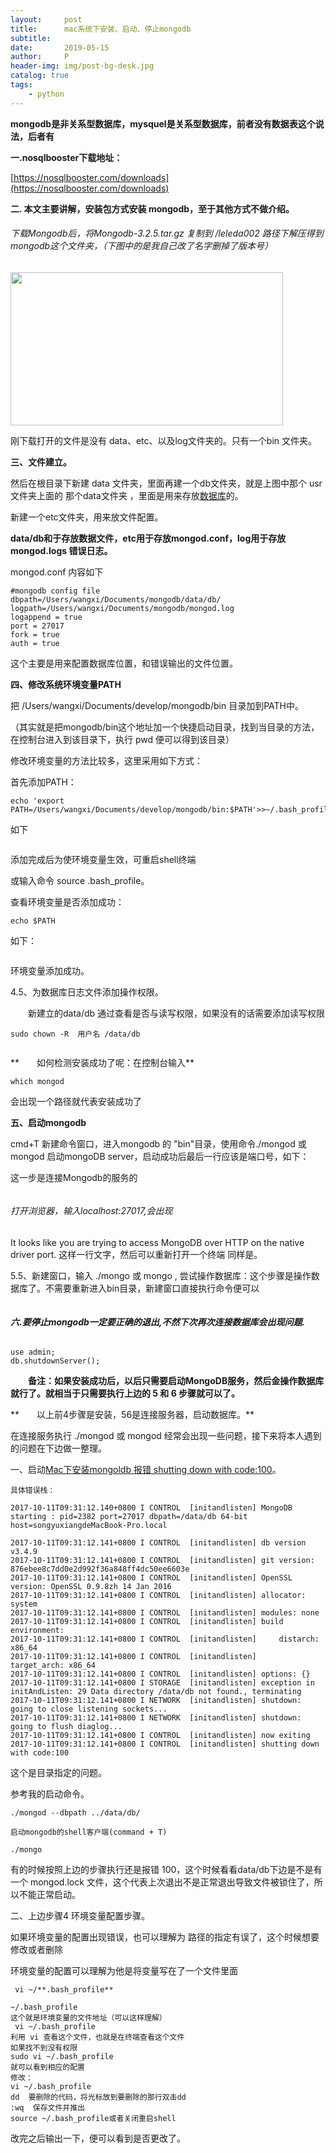```yaml
---
layout:     post
title:      mac系统下安装、启动、停止mongodb
subtitle:   
date:       2019-05-15
author:     P
header-img: img/post-bg-desk.jpg
catalog: true
tags:
    - python
---
```

**<strong><strong>mongodb是非关系型数据库，mysquel是关系型数据库，前者没有数据表这个说法，后者有**</strong></strong>

**一.nosqlbooster下载地址：**

[https://nosqlbooster.com/downloads](https://nosqlbooster.com/downloads)

**<strong>二. 本文主要讲解，安装包方式安装 mongodb，至于其他方式不做介绍。**</strong>

###### 下载Mongodb后，将Mongodb-3.2.5.tar.gz 复制到 /leleda002 路径下解压得到mongodb这个文件夹，（下图中的是我自己改了名字删掉了版本号）

<img src="https://images2017.cnblogs.com/blog/1086124/201801/1086124-20180106122149674-83721915.png" alt="" width="436" height="245" />

刚下载打开的文件是没有 data、etc、以及log文件夹的。只有一个bin 文件夹。

**三、文件建立。**

然后在根目录下新建 data 文件夹，里面再建一个db文件夹，就是上图中那个 usr文件夹上面的 那个data文件夹 ，里面是用来存放[数据库](https://link.jianshu.com/?t=http://lib.csdn.net/base/mysql)的。

新建一个etc文件夹，用来放文件配置。

**data/db和于存放数据文件，etc用于存放mongod.conf，log用于存放mongod.logs 错误日志。**

mongod.conf 内容如下

```
#mongodb config file
dbpath=/Users/wangxi/Documents/mongodb/data/db/
logpath=/Users/wangxi/Documents/mongodb/mongod.log
logappend = true
port = 27017
fork = true
auth = true
```

这个主要是用来配置数据库位置，和错误输出的文件位置。

**四、修改系统环境变量PATH**

把 /Users/wangxi/Documents/develop/mongodb/bin 目录加到PATH中。

（其实就是把mongodb/bin这个地址加一个快捷启动目录，找到当目录的方法，在控制台进入到该目录下，执行 pwd 便可以得到该目录）

修改环境变量的方法比较多，这里采用如下方式：

首先添加PATH：

```
echo 'export PATH=/Users/wangxi/Documents/develop/mongodb/bin:$PATH'>>~/.bash_profile 
```

如下

<img src="https://images2017.cnblogs.com/blog/1086124/201801/1086124-20180106124437503-998942444.png" alt="" />

添加完成后为使环境变量生效，可重启shell终端

或输入命令 source .bash_profile。

查看环境变量是否添加成功：

```
echo $PATH
```

如下：

<img src="https://images2017.cnblogs.com/blog/1086124/201801/1086124-20180106124545784-1072828146.png" alt="" />

环境变量添加成功。

4.5、为数据库日志文件添加操作权限。

　　新建立的data/db 通过查看是否与读写权限，如果没有的话需要添加读写权限

```
sudo chown -R  用户名 /data/db
```

<img src="https://images2017.cnblogs.com/blog/1086124/201801/1086124-20180106131924409-2045152874.png" alt="" />

**　　如何检测安装成功了呢：在控制台输入**

```
which mongod
```

会出现一个路径就代表安装成功了

**五、启动mongodb**

cmd+T 新建命令窗口，进入mongodb 的 "bin"目录，使用命令./mongod 或 mongod 启动mongoDB server，启动成功后最后一行应该是端口号，如下：

这一步是连接Mongodb的服务的

<img src="https://images2017.cnblogs.com/blog/1086124/201801/1086124-20180106124739424-739095418.png" alt="" />

###### 打开浏览器，输入localhost:27017,会出现

It looks like you are trying to access MongoDB over HTTP on the native driver port. 这样一行文字，然后可以重新打开一个终端 同样是。

5.5、新建窗口，输入 ./mongo 或 mongo , 尝试操作数据库：这个步骤是操作数据库了。不需要重新进入bin目录，新建窗口直接执行命令便可以

<img src="https://images2017.cnblogs.com/blog/1086124/201801/1086124-20180106124817737-1252581456.png" alt="" />

###### **六.要停止mongodb一定要正确的退出,不然下次再次连接数据库会出现问题.**

```
use admin;
db.shutdownServer();
```

　　**备注：如果安装成功后，以后只需要启动MongoDB服务，然后金操作数据库就行了。就相当于只需要执行上边的 5 和 6 步骤就可以了。**

**　　以上前4步骤是安装，56是连接服务器，启动数据库。**

在连接服务执行 ./mongod 或 mongod 经常会出现一些问题，接下来将本人遇到的问题在下边做一整理。

一、启动[Mac下安装mongoldb 报错 shutting down with code:100](http://blog.csdn.net/u013939918/article/details/78200946)。

```
具体错误栈：

2017-10-11T09:31:12.140+0800 I CONTROL  [initandlisten] MongoDB starting : pid=2382 port=27017 dbpath=/data/db 64-bit host=songyuxiangdeMacBook-Pro.local

2017-10-11T09:31:12.141+0800 I CONTROL  [initandlisten] db version v3.4.9
2017-10-11T09:31:12.141+0800 I CONTROL  [initandlisten] git version: 876ebee8c7dd0e2d992f36a848ff4dc50ee6603e
2017-10-11T09:31:12.141+0800 I CONTROL  [initandlisten] OpenSSL version: OpenSSL 0.9.8zh 14 Jan 2016
2017-10-11T09:31:12.141+0800 I CONTROL  [initandlisten] allocator: system
2017-10-11T09:31:12.141+0800 I CONTROL  [initandlisten] modules: none
2017-10-11T09:31:12.141+0800 I CONTROL  [initandlisten] build environment:
2017-10-11T09:31:12.141+0800 I CONTROL  [initandlisten]     distarch: x86_64
2017-10-11T09:31:12.141+0800 I CONTROL  [initandlisten]     target_arch: x86_64
2017-10-11T09:31:12.141+0800 I CONTROL  [initandlisten] options: {}
2017-10-11T09:31:12.141+0800 I STORAGE  [initandlisten] exception in initAndListen: 29 Data directory /data/db not found., terminating
2017-10-11T09:31:12.141+0800 I NETWORK  [initandlisten] shutdown: going to close listening sockets...
2017-10-11T09:31:12.141+0800 I NETWORK  [initandlisten] shutdown: going to flush diaglog...
2017-10-11T09:31:12.141+0800 I CONTROL  [initandlisten] now exiting
2017-10-11T09:31:12.141+0800 I CONTROL  [initandlisten] shutting down with code:100
```

这个是目录指定的问题。

参考我的启动命令。 

```
./mongod --dbpath ../data/db/

启动mongodb的shell客户端(command + T)

./mongo
```

有的时候按照上边的步骤执行还是报错 100，这个时候看看data/db下边是不是有一个 mongod.lock 文件，这个代表上次退出不是正常退出导致文件被锁住了，所以不能正常启动。

二、上边步骤4 环境变量配置步骤。

如果环境变量的配置出现错误，也可以理解为 路径的指定有误了，这个时候想要修改或者删除

环境变量的配置可以理解为他是将变量写在了一个文件里面

```
 vi ~/**.bash_profile**
```

```
~/.bash_profile 
这个就是环境变量的文件地址（可以这样理解）
 vi ~/.bash_profile
利用 vi 查看这个文件，也就是在终端查看这个文件
如果找不到没有权限
sudo vi ~/.bash_profile
就可以看到相应的配置
修改：
vi ~/.bash_profile
dd  要删除的代码，将光标放到要删除的那行双击dd
:wq  保存文件并推出
source ~/.bash_profile或者关闭重启shell
```

改完之后输出一下，便可以看到是否更改了。
